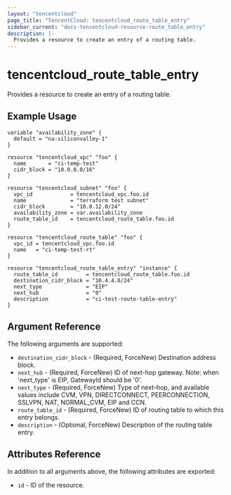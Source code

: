 ```yaml
---
layout: "tencentcloud"
page_title: "TencentCloud: tencentcloud_route_table_entry"
sidebar_current: "docs-tencentcloud-resource-route_table_entry"
description: |-
  Provides a resource to create an entry of a routing table.
---
```


# tencentcloud_route_table_entry

Provides a resource to create an entry of a routing table.

## Example Usage

```hcl
variable "availability_zone" {
  default = "na-siliconvalley-1"
}

resource "tencentcloud_vpc" "foo" {
  name       = "ci-temp-test"
  cidr_block = "10.0.0.0/16"
}

resource "tencentcloud_subnet" "foo" {
  vpc_id            = tencentcloud_vpc.foo.id
  name              = "terraform test subnet"
  cidr_block        = "10.0.12.0/24"
  availability_zone = var.availability_zone
  route_table_id    = tencentcloud_route_table.foo.id
}

resource "tencentcloud_route_table" "foo" {
  vpc_id = tencentcloud_vpc.foo.id
  name   = "ci-temp-test-rt"
}

resource "tencentcloud_route_table_entry" "instance" {
  route_table_id         = tencentcloud_route_table.foo.id
  destination_cidr_block = "10.4.4.0/24"
  next_type              = "EIP"
  next_hub               = "0"
  description            = "ci-test-route-table-entry"
}
```

## Argument Reference

The following arguments are supported:

* `destination_cidr_block` - (Required, ForceNew) Destination address block.
* `next_hub` - (Required, ForceNew) ID of next-hop gateway. Note: when 'next_type' is EIP, GatewayId should be '0'.
* `next_type` - (Required, ForceNew) Type of next-hop, and available values include CVM, VPN, DIRECTCONNECT, PEERCONNECTION, SSLVPN, NAT, NORMAL_CVM, EIP and CCN.
* `route_table_id` - (Required, ForceNew) ID of routing table to which this entry belongs.
* `description` - (Optional, ForceNew) Description of the routing table entry.

## Attributes Reference

In addition to all arguments above, the following attributes are exported:

* `id` - ID of the resource.



